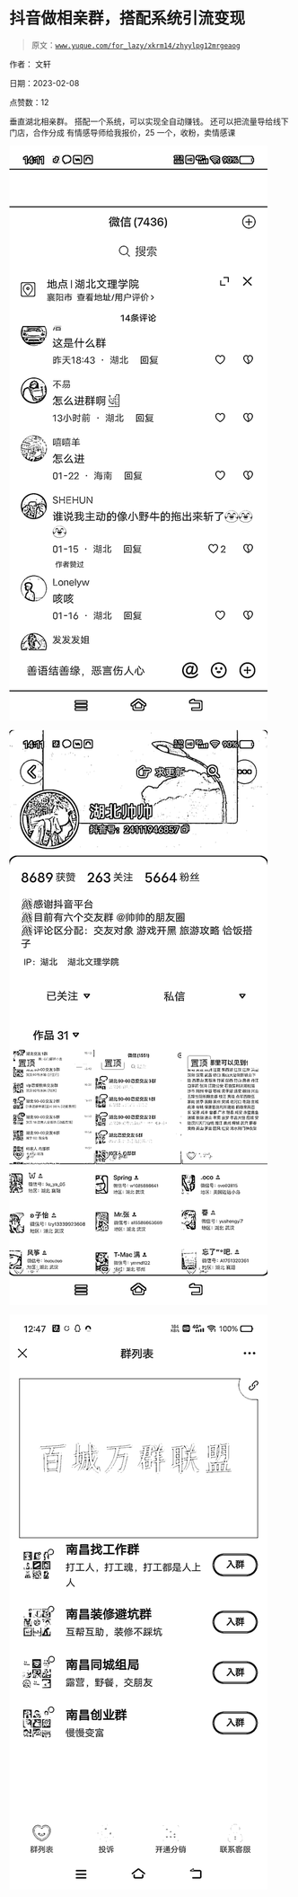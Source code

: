 # 抖音做相亲群，搭配系统引流变现

> 原文：[`www.yuque.com/for_lazy/xkrm14/zhyylpg12mrgeaog`](https://www.yuque.com/for_lazy/xkrm14/zhyylpg12mrgeaog)

作者： 文轩

日期：2023-02-08

点赞数：12

垂直湖北相亲群。 搭配一个系统，可以实现全自动赚钱。 还可以把流量导给线下门店，合作分成 有情感导师给我报价，25 一个，收粉，卖情感课

![](img/69fde860e5fb6232038a7260fd9001fa.png)  

![](img/8e1c053bf194d05b460de420f10debf8.png)  

![](img/448522abfad5a53ea5a4c5e84c1d6982.png)  



